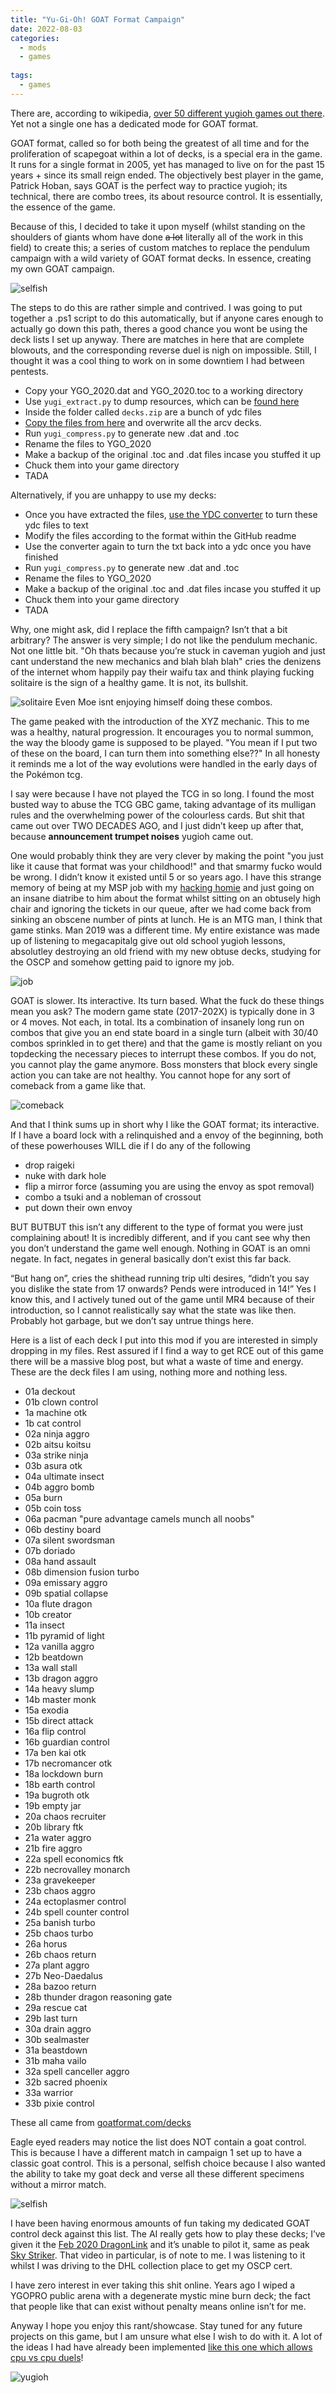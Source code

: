 ```yaml
---
title: "Yu-Gi-Oh! GOAT Format Campaign"
date: 2022-08-03
categories:
  - mods
  - games
  
tags:
  - games
---
```


There are, according to wikipedia, [over 50 different yugioh games out there](https://en.wikipedia.org/wiki/List_of_Yu-Gi-Oh!_video_games). Yet not a single one has a dedicated mode for GOAT format.

GOAT format, called so for both being the greatest of all time and for the proliferation of scapegoat within a lot of decks, is a special era in the game. It runs for a single format in 2005, yet has managed to live on for the past 15 years + since its small reign ended. The objectively best player in the game, Patrick Hoban, says GOAT is the perfect way to practice yugioh; its technical, there are combo trees, its about resource control. It is essentially, the essence of the game. 

Because of this, I decided to take it upon myself (whilst standing on the shoulders of giants whom have done ~~a lot~~ literally all of the work in this field) to create this; a series of custom matches to replace the pendulum campaign with a wild variety of GOAT format decks. In essence, creating my own GOAT campaign.

![selfish](/assets/images/yugioh/own.png)

The steps to do this are rather simple and contrived. I was going to put together a .ps1 script to do this automatically, but if anyone cares enough to actually go down this path, theres a good chance you wont be using the deck lists I set up anyway. There are matches in here that are complete blowouts, and the corresponding reverse duel is nigh on impossible. Still, I thought it was a cool thing to work on in some downtiem I had between pentests.

- Copy your YGO_2020.dat and YGO_2020.toc to a working directory
- Use `yugi_extract.py` to dump resources, which can be [found here](https://www.moddb.com/mods/requiem-link-evolution/downloads/packing-scripts)
- Inside the folder called ``decks.zip`` are a bunch of ydc files
- [Copy the files from here](https://github.com/onecloudemoji/onecloudemoji.github.io/blob/master/assets/images/yugioh/arcv%20decks.zip) and overwrite all the arcv decks.
- Run `yugi_compress.py` to generate new .dat and .toc
- Rename the files to YGO_2020
- Make a backup of the original .toc and .dat files incase you stuffed it up
- Chuck them into your game directory 
- TADA

Alternatively, if you are unhappy to use my decks:
- Once you have extracted the files, [use the YDC converter](https://github.com/nzxth2/YGO_LOTD_LE_YDC_Converter) to turn these ydc files to text
- Modify the files according to the format within the GitHub readme 
- Use the converter again to turn the txt back into a ydc once you have finished
- Run `yugi_compress.py` to generate new .dat and .toc
- Rename the files to YGO_2020
- Make a backup of the original .toc and .dat files incase you stuffed it up
- Chuck them into your game directory 
- TADA

Why, one might ask, did I replace the fifth campaign? Isn’t that a bit arbitrary? The answer is very simple; I do not like the pendulum mechanic. Not one little bit. "Oh thats because you’re stuck in caveman yugioh and just cant understand the new mechanics and blah blah blah" cries the denizens of the internet whom happily pay their waifu tax and think playing fucking solitaire is the sign of a healthy game. It is not, its bullshit.

![solitaire](/assets/images/yugioh/solitaire.png)
Even Moe isnt enjoying himself doing these combos.

The game peaked with the introduction of the XYZ mechanic. This to me was a healthy, natural progression. It encourages you to normal summon, the way the bloody game is supposed to be played. "You mean if I put two of these on the board, I can turn them into something else??" In all honesty it reminds me a lot of the way evolutions were handled in the early days of the Pokémon tcg. 

I say were because I have not played the TCG in so long. I found the most busted way to abuse the TCG GBC game, taking advantage of its mulligan rules and the overwhelming power of the colourless cards. But shit that came out over TWO DECADES AGO, and I just didn’t keep up after that, because **announcement trumpet noises** yugioh came out.

One would probably think they are very clever by making the point "you just like it cause that format was your childhood!" and that smarmy fucko would be wrong. I didn’t know it existed until 5 or so years ago. I have this strange memory of being at my MSP job with my [hacking homie](https://kymb0.github.io/) and just going on an insane diatribe to him about the format whilst sitting on an obtusely high chair and ignoring the tickets in our queue, after we had come back from sinking an obscene number of pints at lunch. He is an MTG man, I think that game stinks. Man 2019 was a different time. My entire existance was made up of listening to megacapitalg give out old school yugioh lessons, absolutley destroying an old friend with my new obtuse decks, studying for the OSCP and somehow getting paid to ignore my job.

![job](/assets/images/yugioh/jobby.jpg)

GOAT is slower. Its interactive. Its turn based. What the fuck do these things mean you ask? The modern game state (2017-202X) is typically done in 3 or 4 moves. Not each, in total. Its a combination of insanely long run on combos that give you an end state board in a single turn (albeit with 30/40 combos sprinkled in to get there) and that the game is mostly reliant on you topdecking the necessary pieces to interrupt these combos. If you do not, you cannot play the game anymore. Boss monsters that block every single action you can take are not healthy. You cannot hope for any sort of comeback from a game like that.

![comeback](/assets/images/yugioh/comeback.jpg)

And that I think sums up in short why I like the GOAT format; its interactive. If I have a board lock with a relinquished and a envoy of the beginning, both of these powerhouses WILL die if I do any of the following
- drop raigeki
- nuke with dark hole
- flip a mirror force (assuming you are using the envoy as spot removal)
- combo a tsuki and a nobleman of crossout
- put down their own envoy

BUT BUTBUT this isn’t any different to the type of format you were just complaining about! It is incredibly different, and if you cant see why then you don’t understand the game well enough. Nothing in GOAT is an omni negate. In fact, negates in general basically don’t exist this far back.

“But hang on”, cries the shithead running trip ulti desires, “didn’t you say you dislike the state from 17 onwards? Pends were introduced in 14!” Yes I know this, and I actively tuned out of the game until MR4 because of their introduction, so I cannot realistically say what the state was like then. Probably hot garbage, but we don’t say untrue things here.

Here is a list of each deck I put into this mod if you are interested in simply dropping in my files. Rest assured if I find a way to get RCE out of this game there will be a massive blog post, but what a waste of time and energy. These are the deck files I am using, nothing more and nothing less.

- 01a deckout
- 01b clown control
- 1a machine otk
- 1b cat control
- 02a ninja aggro
- 02b aitsu koitsu
- 03a strike ninja
- 03b asura otk
- 04a ultimate insect
- 04b aggro bomb
- 05a burn
- 05b coin toss
- 06a pacman "pure advantage camels munch all noobs"
- 06b destiny board
- 07a silent swordsman
- 07b doriado
- 08a hand assault
- 08b dimension fusion turbo
- 09a emissary aggro
- 09b spatial collapse
- 10a flute dragon
- 10b creator
- 11a insect
- 11b pyramid of light
- 12a vanilla aggro
- 12b beatdown
- 13a wall stall
- 13b dragon aggro
- 14a heavy slump
- 14b master monk
- 15a exodia
- 15b direct attack
- 16a flip control
- 16b guardian control
- 17a ben kai otk
- 17b necromancer otk
- 18a lockdown burn
- 18b earth control
- 19a bugroth otk
- 19b empty jar
- 20a chaos recruiter
- 20b library ftk
- 21a water aggro
- 21b fire aggro
- 22a spell economics ftk
- 22b necrovalley monarch
- 23a gravekeeper
- 23b chaos aggro
- 24a ectoplasmer control
- 24b spell counter control
- 25a banish turbo
- 25b chaos turbo
- 26a horus
- 26b chaos return
- 27a plant aggro
- 27b Neo-Daedalus
- 28a bazoo return
- 28b thunder dragon reasoning gate
- 29a rescue cat
- 29b last turn
- 30a drain aggro
- 30b sealmaster
- 31a beastdown
- 31b maha vailo
- 32a spell canceller aggro
- 32b sacred phoenix
- 33a warrior
- 33b pixie control

These all came from [goatformat.com/decks](https://www.goatformat.com/decks.html)

Eagle eyed readers may notice the list does NOT contain a goat control. This is because I have a different match in campaign 1 set up to have a classic goat control. This is a personal, selfish choice because I also wanted the ability to take my goat deck and verse all these different specimens without a mirror match. 

![selfish](/assets/images/yugioh/selfish.png)

I have been having enormous amounts of fun taking my dedicated GOAT control deck against this list. The AI really gets how to play these decks; I’ve given it the [Feb 2020 DragonLink](https://www.youtube.com/watch?v=xBX-dOaNA-g) and it’s unable to pilot it, same as peak [Sky Striker](https://www.youtube.com/watch?v=f3qzP3xZbX0). That video in particular, is of note to me. I was listening to it whilst I was driving to the DHL collection place to get my OSCP cert. 

I have zero interest in ever taking this shit online. Years ago I wiped a YGOPRO public arena with a degenerate mystic mine burn deck; the fact that people like that can exist without penalty means online isn’t for me.   

Anyway I hope you enjoy this rant/showcase. Stay tuned for any future projects on this game, but I am unsure what else I wish to do with it. A lot of the ideas I had have already been implemented [like this one which allows cpu vs cpu duels](https://github.com/pixeltris/Lotd)!

![yugioh](/assets/images/yugioh/yugioh.png)
